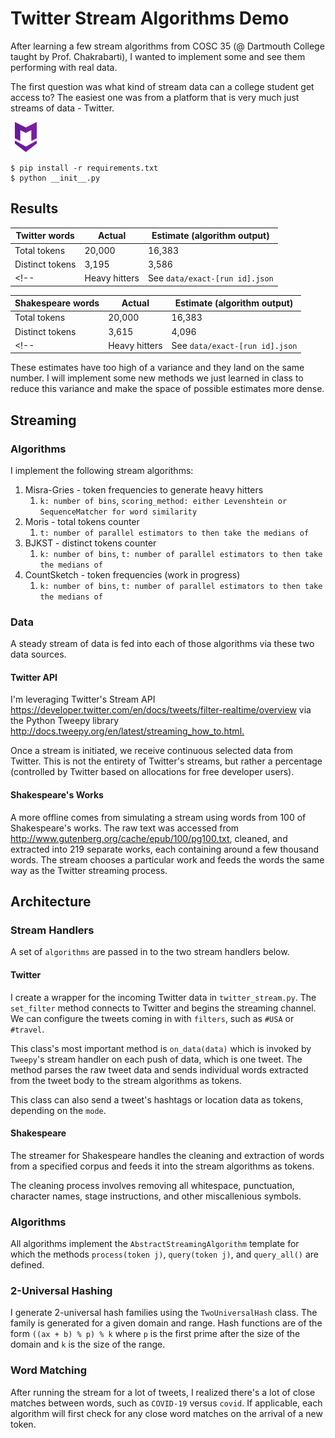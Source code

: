 # Twitter Stream Algorithms Demo

After learning a few stream algorithms from COSC 35 (@ Dartmouth College taught by Prof. Chakrabarti), I wanted to implement some and see them performing with real data.

The first question was what kind of stream data can a college student get access to? The easiest one was from a platform that is very much just streams of data - Twitter.

![twitter hashtags streams](https://github.com/adam-p/markdown-here/raw/master/src/common/images/icon48.png "Logo Title Text 1")

```
$ pip install -r requirements.txt
$ python __init__.py
```

## Results

| Twitter words   | Actual                        | Estimate (algorithm output) |
|-----------------|-------------------------------|-----------------------------|
| Total tokens    | 20,000                        | 16,383                      |
| Distinct tokens | 3,195                         | 3,586                       |
<!-- | Heavy hitters   | See `data/exact-[run id].json` | See `data/misra_gries-[run id].json`  | -->

| Shakespeare words   | Actual                        | Estimate (algorithm output) |
|---------------------|-------------------------------|-----------------------------|
| Total tokens        | 20,000                        | 16,383                      |
| Distinct tokens     | 3,615                         | 4,096                       |
<!-- | Heavy hitters       | See `data/exact-[run id].json` | See `data/misra_gries-[run id].json`  | -->

These estimates have too high of a variance and they land on the same number. I will implement some new methods we just learned in class to reduce this variance and make the space of possible estimates more dense.

## Streaming

### Algorithms

I implement the following stream algorithms:

1. Misra-Gries - token frequencies to generate heavy hitters
   1. `k: number of bins`, `scoring_method: either Levenshtein or SequenceMatcher for word similarity`
2. Moris - total tokens counter
   1. `t: number of parallel estimators to then take the medians of`
3. BJKST - distinct tokens counter
   1. `k: number of bins`, `t: number of parallel estimators to then take the medians of`
4. CountSketch - token frequencies (work in progress)
   1. `k: number of bins`, `t: number of parallel estimators to then take the medians of`

### Data

A steady stream of data is fed into each of those algorithms via these two data sources.

#### Twitter API

I'm leveraging Twitter's Stream API <https://developer.twitter.com/en/docs/tweets/filter-realtime/overview> via the Python Tweepy library <http://docs.tweepy.org/en/latest/streaming_how_to.html.>

Once a stream is initiated, we receive continuous selected data from Twitter. This is not the entirety of Twitter's streams, but rather a percentage (controlled by Twitter based on allocations for free developer users).

#### Shakespeare's Works

A more offline comes from simulating a stream using words from 100 of Shakespeare's works. The raw text was accessed from <http://www.gutenberg.org/cache/epub/100/pg100.txt>, cleaned, and extracted into 219 separate works, each containing around a few thousand words. The stream chooses a particular work and feeds the words the same way as the Twitter streaming process.

## Architecture

### Stream Handlers

A set of `algorithms` are passed in to the two stream handlers below.

#### Twitter

I create a wrapper for the incoming Twitter data in `twitter_stream.py`. The `set_filter` method connects to Twitter and begins the streaming channel. We can configure the tweets coming in with `filters`, such as `#USA` or `#travel`.

This class's most important method is `on_data(data)` which is invoked by `Tweepy`'s stream handler on each push of data, which is one tweet. The method parses the raw tweet data and sends individual words extracted from the tweet body to the stream algorithms as tokens.

This class can also send a tweet's hashtags or location data as tokens, depending on the `mode`.

#### Shakespeare

The streamer for Shakespeare handles the cleaning and extraction of words from a specified corpus and feeds it into the stream algorithms as tokens.

The cleaning process involves removing all whitespace, punctuation, character names, stage instructions, and other miscallenious symbols.

### Algorithms

All algorithms implement the `AbstractStreamingAlgorithm` template for which the methods `process(token j)`, `query(token j)`, and `query_all()` are defined.

### 2-Universal Hashing

I generate 2-universal hash families using the `TwoUniversalHash` class. The family is generated for a given domain and range. Hash functions are of the form `((ax + b) % p) % k` where `p` is the first prime after the size of the domain and `k` is the size of the range.

### Word Matching

After running the stream for a lot of tweets, I realized there's a lot of close matches between words, such as `COVID-19` versus `covid`. If applicable, each algorithm will first check for any close word matches on the arrival of a new token.
